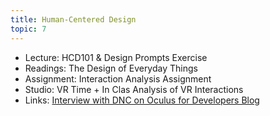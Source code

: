 ```yaml
---
title: Human-Centered Design
topic: 7
---
```

- Lecture: HCD101 & Design Prompts Exercise
- Readings: The Design of Everyday Things
- Assignment: Interaction Analysis Assignment
- Studio: VR Time + In Clas Analysis of VR Interactions
- Links: [Interview with DNC on Oculus for Developers Blog](https://developer.oculus.com/blog/immersive-design-interview-with-sam-gage-principal-technical-designer-at-ndreams-/)
